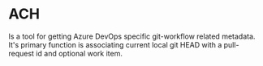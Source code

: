# ACH

Is a tool for getting Azure DevOps specific git-workflow related metadata. It's primary function is associating current
local git HEAD with a pull-request id and optional work item.
